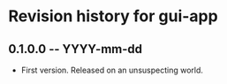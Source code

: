 # Revision history for gui-app

## 0.1.0.0 -- YYYY-mm-dd

* First version. Released on an unsuspecting world.
